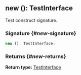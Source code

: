## new (): TestInterface

Test construct signature.

### Signature {#_new_-signature}

```typescript
new (): TestInterface;
```

### Returns {#_new_-returns}

**Return type:** [TestInterface](docs/simple-suite-test/testinterface-interface)
